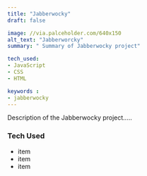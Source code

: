```yaml
---
title: "Jabberwocky"
draft: false

image: //via.palceholder.com/640x150
alt_text: "Jabberworcky"
summary: " Summary of Jabberwocky project"

tech_used:
- JavaScript
- CSS
- HTML

keywords :
- jabberwocky
---
```


Description of the Jabberwocky project.....

### Tech Used 
* item 
* item 
* item 

